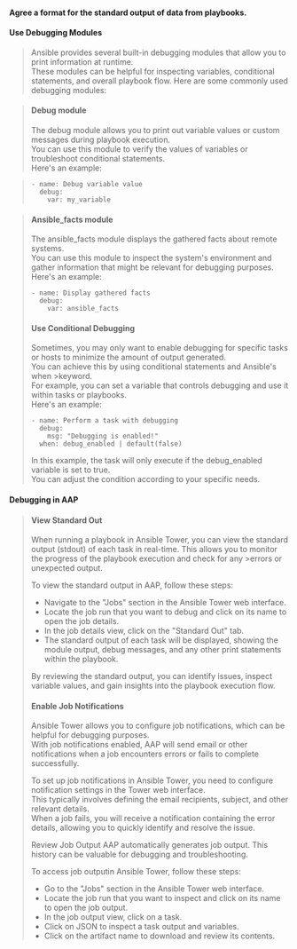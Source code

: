 
#### Agree a format for the standard output of data from playbooks.  

#### Use Debugging Modules  

>Ansible provides several built-in debugging modules that allow you to print information at runtime.   
>These modules can be helpful for inspecting variables, conditional statements, and overall playbook flow. Here are some commonly used debugging modules:  

> #### Debug module  
>The debug module allows you to print out variable values or custom messages during playbook execution.  
>You can use this module to verify the values of variables or troubleshoot conditional statements.  
> Here's an example:    
  
>```
>- name: Debug variable value
>   debug:
>     var: my_variable
>```

> #### Ansible_facts module
>The ansible_facts module displays the gathered facts about remote systems.   
>You can use this module to inspect the system's environment and gather information that might be relevant for debugging purposes.   
> Here's an example:
>```
> - name: Display gathered facts
>   debug:
>     var: ansible_facts
>```
>
> ####  Use Conditional Debugging
>
>Sometimes, you may only want to enable debugging for specific tasks or hosts to minimize the amount of output generated.   
>You can achieve this by using conditional statements and Ansible's when >keyword.   
>For example, you can set a variable that controls debugging and use it within tasks or playbooks.   
>Here's an example:
>```
> - name: Perform a task with debugging
>   debug:
>     msg: "Debugging is enabled!"
>   when: debug_enabled | default(false)
>```
>
> In this example, the task will only execute if the debug_enabled variable is set to true.  
> You can adjust the condition according to your specific needs.  
>  
>   
 #### Debugging in AAP
>
> #### View Standard Out
>
> When running a playbook in Ansible Tower, you can view the standard output (stdout) of each task in real-time. This allows you to monitor the progress of the playbook execution and check for any >errors or unexpected output.
>
>To view the standard output in AAP, follow these steps:
>
> - Navigate to the "Jobs" section in the Ansible Tower web interface.  
> - Locate the job run that you want to debug and click on its name to open the job details.  
> - In the job details view, click on the "Standard Out" tab.  
> - The standard output of each task will be displayed, showing the module output, debug messages, and any other print statements within the playbook.
>  
>By reviewing the standard output, you can identify issues, inspect variable values, and gain insights into the playbook execution flow.
>
> #### Enable Job Notifications  
>Ansible Tower allows you to configure job notifications, which can be helpful for debugging purposes.  
With job notifications enabled, AAP will send email or other notifications when a job encounters errors or fails to complete successfully.  
>  
>To set up job notifications in Ansible Tower, you need to configure notification settings in the Tower web interface.   
>This typically involves defining the email recipients, subject, and other relevant details.  
>When a job fails, you will receive a notification containing the error details, allowing you to quickly identify and resolve the issue.
>
> Review Job Output
>AAP automatically generates job output. This history can be valuable for debugging and troubleshooting.
>
>To access job outputin Ansible Tower, follow these steps:  
>
> - Go to the "Jobs" section in the Ansible Tower web interface.  
> - Locate the job run that you want to inspect and click on its name to open the job output.  
> - In the job output view, click on a task.  
> - Click on JSON to inspect a task output and variables.  
> - Click on the artifact name to download and review its contents.  
